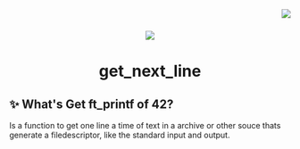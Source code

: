  <img align="right" src="https://badge42.herokuapp.com/api/project/idavoli-/ft_printf" />
<h1></h1>

<div align="center">
  <img  src="https://game.42sp.org.br/static/assets/achievements/ft_printf.png" />
  <h1>get_next_line</h1>
</div>

## :sparkles: What's Get ft_printf of 42?

Is a function to get one line a time of text in a archive or other souce thats generate a filedescriptor, like the standard input and output.
